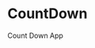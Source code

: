 # CountDown
 Count Down App
      
            
                                                             
                                                                              
                                                                             
                                                                       
                                                           
                                     
                      
                   
    
 
   
